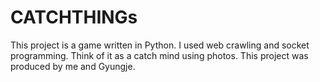 # CATCHTHINGs
This project is a game written in Python. I used web crawling and socket programming. Think of it as a catch mind using photos.
This project was produced by me and Gyungje.
